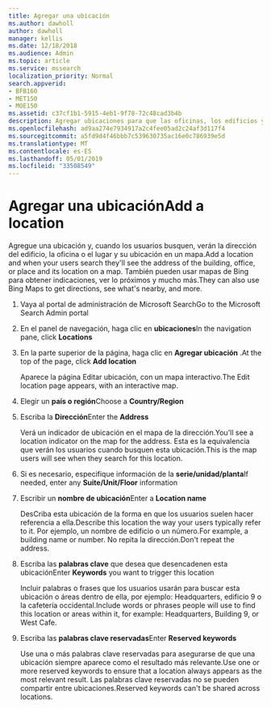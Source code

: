 ```yaml
---
title: Agregar una ubicación
ms.author: dawholl
author: dawholl
manager: kellis
ms.date: 12/18/2018
ms.audience: Admin
ms.topic: article
ms.service: mssearch
localization_priority: Normal
search.appverid:
- BFB160
- MET150
- MOE150
ms.assetid: c37cf1b1-5915-4eb1-9f78-72c48cad3b4b
description: Agregar ubicaciones para que las oficinas, los edificios y otros espacios de trabajo de su organización aparezcan en los resultados de trabajo de Microsoft Search
ms.openlocfilehash: ad9aa274e7934917a2c4fee05ad2c24af3d117f4
ms.sourcegitcommit: a5fd9d4f46bbb7c539630735ac16e0c786939e5d
ms.translationtype: MT
ms.contentlocale: es-ES
ms.lasthandoff: 05/01/2019
ms.locfileid: "33508549"
---
```

# <a name="add-a-location"></a><span data-ttu-id="67d24-103">Agregar una ubicación</span><span class="sxs-lookup"><span data-stu-id="67d24-103">Add a location</span></span>

<span data-ttu-id="67d24-104">Agregue una ubicación y, cuando los usuarios busquen, verán la dirección del edificio, la oficina o el lugar y su ubicación en un mapa.</span><span class="sxs-lookup"><span data-stu-id="67d24-104">Add a location and when your users search they'll see the address of the building, office, or place and its location on a map.</span></span> <span data-ttu-id="67d24-105">También pueden usar mapas de Bing para obtener indicaciones, ver lo próximos y mucho más.</span><span class="sxs-lookup"><span data-stu-id="67d24-105">They can also use Bing Maps to get directions, see what's nearby, and more.</span></span>
  
1. <span data-ttu-id="67d24-106">Vaya al portal de administración de Microsoft Search</span><span class="sxs-lookup"><span data-stu-id="67d24-106">Go to the Microsoft Search Admin portal</span></span>
    
2. <span data-ttu-id="67d24-107">En el panel de navegación, haga clic en **ubicaciones**</span><span class="sxs-lookup"><span data-stu-id="67d24-107">In the navigation pane, click **Locations**</span></span>
    
3. <span data-ttu-id="67d24-108">En la parte superior de la página, haga clic en **Agregar ubicación** .</span><span class="sxs-lookup"><span data-stu-id="67d24-108">At the top of the page, click **Add location**</span></span>
    
    <span data-ttu-id="67d24-109">Aparece la página Editar ubicación, con un mapa interactivo.</span><span class="sxs-lookup"><span data-stu-id="67d24-109">The Edit location page appears, with an interactive map.</span></span>
    
4. <span data-ttu-id="67d24-110">Elegir un **país o región**</span><span class="sxs-lookup"><span data-stu-id="67d24-110">Choose a **Country/Region**</span></span>
    
5. <span data-ttu-id="67d24-111">Escriba la **Dirección**</span><span class="sxs-lookup"><span data-stu-id="67d24-111">Enter the **Address**</span></span>
    
    <span data-ttu-id="67d24-112">Verá un indicador de ubicación en el mapa de la dirección.</span><span class="sxs-lookup"><span data-stu-id="67d24-112">You'll see a location indicator on the map for the address.</span></span> <span data-ttu-id="67d24-113">Esta es la equivalencia que verán los usuarios cuando busquen esta ubicación.</span><span class="sxs-lookup"><span data-stu-id="67d24-113">This is the map users will see when they search for this location.</span></span>
    
6. <span data-ttu-id="67d24-114">Si es necesario, especifique información de la **serie/unidad/planta**</span><span class="sxs-lookup"><span data-stu-id="67d24-114">If needed, enter any **Suite/Unit/Floor** information</span></span> 
    
7. <span data-ttu-id="67d24-115">Escribir un **nombre de ubicación**</span><span class="sxs-lookup"><span data-stu-id="67d24-115">Enter a **Location name**</span></span>
    
    <span data-ttu-id="67d24-116">DesCriba esta ubicación de la forma en que los usuarios suelen hacer referencia a ella.</span><span class="sxs-lookup"><span data-stu-id="67d24-116">Describe this location the way your users typically refer to it.</span></span> <span data-ttu-id="67d24-117">Por ejemplo, un nombre de edificio o un número.</span><span class="sxs-lookup"><span data-stu-id="67d24-117">For example, a building name or number.</span></span> <span data-ttu-id="67d24-118">No repita la dirección.</span><span class="sxs-lookup"><span data-stu-id="67d24-118">Don't repeat the address.</span></span>
    
8. <span data-ttu-id="67d24-119">Escriba las **palabras clave** que desea que desencadenen esta ubicación</span><span class="sxs-lookup"><span data-stu-id="67d24-119">Enter **Keywords** you want to trigger this location</span></span> 
    
    <span data-ttu-id="67d24-120">Incluir palabras o frases que los usuarios usarán para buscar esta ubicación o áreas dentro de ella, por ejemplo: Headquarters, edificio 9 o la cafetería occidental.</span><span class="sxs-lookup"><span data-stu-id="67d24-120">Include words or phrases people will use to find this location or areas within it, for example: Headquarters, Building 9, or West Cafe.</span></span>
    
9. <span data-ttu-id="67d24-121">Escriba las **palabras clave reservadas**</span><span class="sxs-lookup"><span data-stu-id="67d24-121">Enter **Reserved keywords**</span></span>
    
    <span data-ttu-id="67d24-122">Use una o más palabras clave reservadas para asegurarse de que una ubicación siempre aparece como el resultado más relevante.</span><span class="sxs-lookup"><span data-stu-id="67d24-122">Use one or more reserved keywords to ensure that a location always appears as the most relevant result.</span></span> <span data-ttu-id="67d24-123">Las palabras clave reservadas no se pueden compartir entre ubicaciones.</span><span class="sxs-lookup"><span data-stu-id="67d24-123">Reserved keywords can't be shared across locations.</span></span>

  


